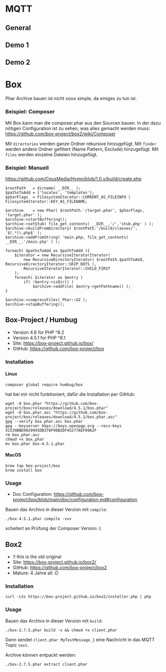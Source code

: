 # MQTT

## General

## Demo 1

## Demo 2

# Box

Phar Archive bauen ist nicht sooo simple, da einiges zu tun ist.

###  Beispiel: Composer
Mit Box kann man die composer.phar aus den Sourcen bauen.
In der dazu nötigen Configuration ist zu sehen, was alles gemacht werden muss:
https://github.com/box-project/box2/wiki/Composer

Mit `directories` werden ganze Ordner rekursive hinzugefügt.
Mit `finder` werden andere Ordner gefiltert (Name Pattern, Exclude) hinzugefügt.
Mit `files` werden einzelne Dateien hinzugefügt.


### Beispiel: Manuell
https://github.com/CeusMedia/Hymn/blob/1.0.x/build/create.php

````
$rootPath	= dirname( __DIR__ );
$pathsToAdd	= ['locales', 'templates'];
$pharFlags	= FilesystemIterator::CURRENT_AS_FILEINFO | FilesystemIterator::KEY_AS_FILENAME;

$archive	= new Phar( $rootPath.'/target.phar', $pharFlags, 'target.phar' );
$archive->startBuffering();
$archive->setStub( file_get_contents( __DIR__.'/'.'stub.php' ) );
$archive->buildFromDirectory( $rootPath.'/build/classes/', '$(.*)\.php$' );
$archive->addFromString( 'main.php, file_get_contents( __DIR__.'/main.php' ) );

foreach( $pathsToAdd as $pathToAdd ){
	$iterator = new RecursiveIteratorIterator(
		new RecursiveDirectoryIterator( $rootPath.$pathToAdd, RecursiveDirectoryIterator::SKIP_DOTS ),
		RecursiveIteratorIterator::CHILD_FIRST
	);
	foreach( $iterator as $entry )
		if( !$entry->isDir() )
			$archive->addFile( $entry->getPathname() );
}

$archive->compressFiles( Phar::GZ );
$archive->stopBuffering();
````



## Box-Project / Humbug
- Version 4.6 for PHP ^8.2
- Version 4.5.1 for PHP ^8.1
- Site: https://box-project.github.io/box/
- GitHub: https://github.com/box-project/box

### Installation
#### Linux
````
composer global require humbug/box
````
hat bei mir nicht funktioniert, dafür die Installation per GitHub:
````
wget -O box.phar "https://github.com/box-project/box/releases/download/4.5.1/box.phar"
wget -O box.phar.asc "https://github.com/box-project/box/releases/download/4.5.1/box.phar.asc"
gpg --verify box.phar.asc box.phar
gpg --keyserver hkps://keys.openpgp.org --recv-keys 41539BBD4020945DB378F98B2DF45277AEF09A2F
rm box.phar.asc
chmod +x box.phar
mv box.phar box-4.5.1.phar
````

#### MacOS
````
brew tap box-project/box
brew install box
````
### Usage

- Doc Configuration: https://github.com/box-project/box/blob/main/doc/configuration.md#configuration

Bauen das Archivs in dieser Version mit `compile`:
````
./box-4.5.1.phar compile -vvv
````
scheitert an Prüfung der Composer Version :(

## Box2
- !! this is the old original
- Site: https://box-project.github.io/box2/
- GitHub: https://github.com/box-project/box2
- Mature: 4 Jahre alt :D

### Installation
````
curl -LSs https://box-project.github.io/box2/installer.php | php
````
### Usage

Bauen das Archivs in dieser Version mit `build`:
````
./box-2.7.5.phar build -v && chmod +x client.phar
````
Dann sendet `client.phar MyTestMessage_1` eine Nachricht in das MQTT Topic `test`.

Archive können entpackt werden:
````
./box-2.7.5.phar extract client.phar
````

